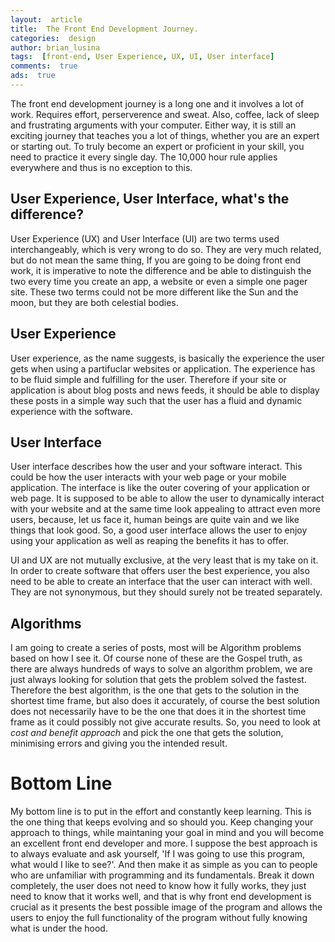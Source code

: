 ```yaml
---
layout:  article
title:  The Front End Development Journey.
categories:  design
author: brian_lusina
tags:  [front-end, User Experience, UX, UI, User interface]
comments:  true
ads:  true
---
```


The front end development journey is a long one and it involves a lot of work. Requires effort, perserverence and sweat. Also, coffee, lack of sleep and frustrating arguments with your computer. Either way, it is still an exciting journey that teaches you a lot of things, whether you are an expert or starting out. To truly become an expert or proficient in your skill, you need to practice it every single day. The 10,000 hour rule applies everywhere and thus is no exception to this.


## User Experience, User Interface, what's the difference?

User Experience (UX) and User Interface (UI) are two terms used interchangeably, which is very wrong to do so. They are very much related, but do not mean the same thing, If you are going to be doing front end work, it is imperative to note the difference and be able to distinguish the two every time you create an app, a website or even a simple one pager site. These two terms could not be more different like the Sun and the moon, but they are both celestial bodies.


## User Experience

User experience, as the name suggests, is basically the experience the user gets when using a partifuclar websites or application. The experience has to be fluid simple and fulfilling for the user. Therefore if your site or application is about blog posts and news feeds, it should be able to display these posts in a simple way such that the user has a fluid and dynamic experience with the software.


## User Interface

User interface describes how the user and your software interact. This could be how the user interacts with your web page or your mobile application. The interface is like the outer covering of your application or web page. It is supposed to be able to allow the user to dynamically interact with your website and at the same time look appealing to attract even more users, because, let us face it, human beings are quite vain and we like things that look good. So, a good user interface allows the user to enjoy using your application as well as reaping the benefits it has to offer.

UI and UX are not mutually exclusive, at the very least that is my take on it. In order to create software that offers user the best experience, you also need to be able to create an interface that the user can interact with well. They are not synonymous, but they should surely not be treated separately. 


## Algorithms

I am going to create a series of posts, most will be Algorithm problems based on how I see it. Of course none of these are the Gospel truth, as there are always hundreds of ways to solve an algorithm problem, we are just always looking for solution that gets the problem solved the fastest. Therefore the best algorithm, is the one that gets to the solution in the shortest time frame, but also does it accurately, of course the best solution does not necessarily have to be the one that does it in the shortest time frame as it could possibly not give accurate results. So, you need to look at *cost and benefit approach* and pick the one that gets the solution, minimising errors and giving you the intended result. 


# Bottom Line

My bottom line is to put in the effort and constantly keep learning. This is the one thing that keeps evolving and so should you. Keep changing your approach to things, while maintaning your goal in mind and you will become an excellent front end developer and more. I suppose the best approach is to always evaluate and ask yourself, 'If I was going to use this program, what would I like to see?'. And then make it as simple as you can to people who are unfamiliar with programming and its fundamentals. Break it down completely, the user does not need to know how it fully works, they just need to know that it works well, and that is why front end development is crucial as it presents the best possible image of the program and allows the users to enjoy the full functionality of the program without fully knowing what is under the hood.
